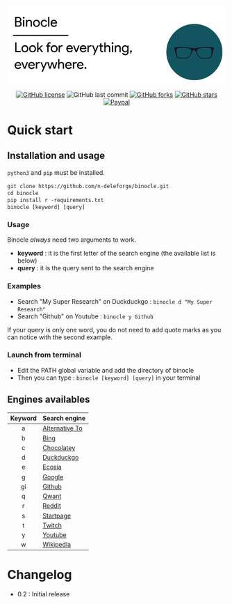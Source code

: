 ![Header](/docs/header.png)

<div align="center">

[![GitHub license](https://img.shields.io/github/license/n-deleforge/binocle?style=for-the-badge)](https://github.com/n-deleforge/binocle/blob/main/LICENCE)
![GitHub last commit](https://img.shields.io/github/last-commit/n-deleforge/binocle?style=for-the-badge)
[![GitHub forks](https://img.shields.io/github/forks/n-deleforge/binocle?style=for-the-badge)](https://github.com/n-deleforge/binocle/network)
[![GitHub stars](https://img.shields.io/github/stars/n-deleforge/binocle?style=for-the-badge)](https://github.com/n-deleforge/binocle/stargazers)
[![Paypal](https://img.shields.io/badge/DONATE-PAYPAL.ME-lightgrey?style=for-the-badge)](https://www.paypal.com/paypalme/nicolasdeleforge)

</div>

# Quick start
## Installation and usage

`python3` and `pip` must be installed.

```
git clone https://github.com/n-deleforge/binocle.git
cd binocle
pip install r -requirements.txt
binocle [keyword] [query]
```

### Usage

Binocle *always* need two arguments to work.
- **keyword** : it is the first letter of the search engine (the available list is below)
- **query** : it is the query sent to the search engine

### Examples

- Search "My Super Research" on Duckduckgo : `binocle d "My Super Research"`
- Search "Github" on Youtube : `binocle y Github` 

If your query is only one word, you do not need to add quote marks as you can notice with the second example.

### Launch from terminal

- Edit the PATH global variable and add the directory of binocle
- Then you can type : `binocle [keyword] [query]` in your terminal

## Engines availables

| Keyword       | Search engine 
| :-----------: | -----------
| a             | [Alternative To](https://alternativeto.net)
| b             | [Bing](https://www.bing.com)
| c             | [Chocolatey](https://chocolatey.org)
| d             | [Duckduckgo](https://duckduckgo.com)
| e             | [Ecosia](https://www.ecosia.org)
| g             | [Google](https://google.com)
| gi            | [Github](https://github.com)
| q             | [Qwant](https://qwant.com)
| r             | [Reddit](https://www.reddit.com)
| s             | [Startpage](https://startpage.com)
| t             | [Twitch](https://twitch.com)
| y             | [Youtube](https://youtube.com)
| w             | [Wikipedia](https://wikipedia.org/wiki/)

# Changelog

- 0.2 : Initial release

